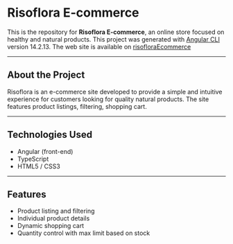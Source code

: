 
# Risoflora E-commerce

This is the repository for **Risoflora E-commerce**, an online store focused on healthy and natural products. This project was generated with [Angular CLI](https://github.com/angular/angular-cli) version 14.2.13. The web site is available on [risofloraEcommerce](https://risoflora-e-commerce-v4p7.vercel.app/products)

---

## About the Project

Risoflora is an e-commerce site developed to provide a simple and intuitive experience for customers looking for quality natural products. The site features product listings, filtering, shopping cart.

---

## Technologies Used

- Angular (front-end)
- TypeScript
- HTML5 / CSS3

---

## Features

- Product listing and filtering
- Individual product details
- Dynamic shopping cart
- Quantity control with max limit based on stock



